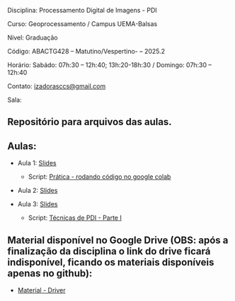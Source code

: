 Disciplina: Processamento Digital de Imagens - PDI

Curso: Geoprocessamento / Campus UEMA-Balsas

Nível: Graduação

Código: ABACTG428 – Matutino/Vespertino- – 2025.2

Horário: Sabádo: 07h:30 – 12h:40; 13h:20-18h:30 / Domingo: 07h:30 – 12h:40

Contato: izadorasccs@gmail.com

Sala: 

## Repositório para arquivos das aulas.

## Aulas:

- Aula 1: [Slides](https://www.canva.com/design/DAGyZRelhOs/u5YElv-s8YipEoRITpUgcQ/edit?utm_content=DAGyZRelhOs&utm_campaign=designshare&utm_medium=link2&utm_source=sharebutton)
  - Script: [Prática - rodando código no google colab](https://colab.research.google.com/drive/1APQFYLN-Gk0AnUXHrNVIhidL4xK-qCB_?usp=sharing) 
  
- Aula 2: [Slides](https://www.canva.com/design/DAGzacWU9lU/kSMyihkGs0DX7CtCnghPHw/edit?utm_content=DAGzacWU9lU&utm_campaign=designshare&utm_medium=link2&utm_source=sharebutton)
  
- Aula 3: [Slides](https://www.canva.com/design/DAGzk8FQ_pE/bOPf4uBlAdPNMBgDV8Vw_A/edit?utm_content=DAGzk8FQ_pE&utm_campaign=designshare&utm_medium=link2&utm_source=sharebutton)
    - Script: [Técnicas de PDI - Parte I](https://colab.research.google.com/drive/19-1YE1pQzrBZ61rz3CIVHyw8OstRAsBF?usp=sharing)
      
## Material disponível no Google Drive (OBS: após a finalização da disciplina o link do drive ficará indisponível, ficando os materiais disponíveis apenas no github):
- [Material - Driver](https://drive.google.com/drive/folders/1E6JeTUBwc5gdKelOFwKm2T-nqkaApq2a?usp=drive_link)
